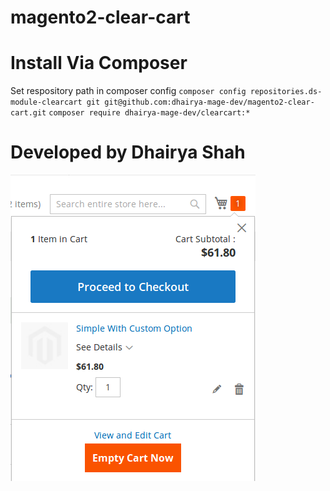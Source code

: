 # magento2-clear-cart

# Install Via Composer
Set respository path in composer config
`composer config repositories.ds-module-clearcart git git@github.com:dhairya-mage-dev/magento2-clear-cart.git`
`composer require dhairya-mage-dev/clearcart:*`

# Developed by Dhairya Shah
![alt text](https://github.com/dhairya-mage-dev/magento2-clear-cart/blob/1.0.0/clearcart.png)

